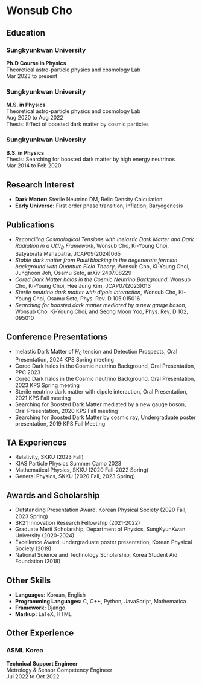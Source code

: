 # Wonsub Cho

## Education

### Sungkyunkwan University
**Ph.D Course in Physics**  
Theoretical astro-particle physics and cosmology Lab  
Mar 2023 to present

### Sungkyunkwan University
**M.S. in Physics**  
Theoretical astro-particle physics and cosmology Lab  
Aug 2020 to Aug 2022  
Thesis: Effect of boosted dark matter by cosmic particles

### Sungkyunkwan University
**B.S. in Physics**  
Thesis: Searching for boosted dark matter by high energy neutrinos  
Mar 2014 to Feb 2020

## Research Interest

- **Dark Matter:** Sterile Neutrino DM, Relic Density Calculation
- **Early Universe:** First order phase transition, Inflation, Baryogenesis 

## Publications
- *Reconciling Cosmological Tensions with Inelastic Dark Matter and Dark Radiation in a $U(1)_D$ Framework*, Wonsub Cho, Ki-Young Choi, Satyabrata Mahapatra, JCAP09(2024)065
- *Stable dark matter from Pauli blocking in the degenerate fermion background with Quantum Field Theory*, Wonsub Cho, Ki-Young Choi, Junghoon Joh, Osamu Seto, arXiv:2407.08229 
- *Cored Dark Matter halos in the Cosmic Neutrino Background*, Wonsub Cho, Ki-Young Choi, Hee Jung Kim, JCAP07(2023)013
- *Sterile neutrino dark matter with dipole interaction*, Wonsub Cho, Ki-Young Choi, Osamu Seto, Phys. Rev. D 105.015016
- *Searching for boosted dark matter mediated by a new gauge boson*, Wonsub Cho, Ki-Young Choi, and Seong Moon Yoo, Phys. Rev. D 102, 095010

## Conference Presentations

- Inelastic Dark Matter of $H_0$ tension and Detection Prospects, Oral Presentation, 2024 KPS Spring meeting
- Cored Dark halos in the Cosmic neutrino Background, Oral Presentation, PPC 2023
- Cored Dark halos in the Cosmic neutrino Background, Oral Presentation, 2023 KPS Spring meeting
- Sterile neutrino dark matter with dipole interaction, Oral Presentation, 2021 KPS Fall meeting
- Searching for Boosted Dark Matter mediated by a new gauge boson, Oral Presentation, 2020 KPS Fall meeting
- Searching for Boosted Dark Matter by cosmic ray, Undergraduate poster presentation, 2019 KPS Fall Meeting

## TA Experiences

- Relativity, SKKU (2023 Fall)
- KIAS Particle Physics Summer Camp 2023
- Mathematical Physics, SKKU (2020 Fall-2022 Spring)
- General Physics, SKKU (2020 Fall, 2023 Spring)

## Awards and Scholarship

- Outstanding Presentation Award, Korean Physical Society (2020 Fall, 2023 Spring)
- BK21 Innovation Research Fellowship (2021-2022)
- Graduate Merit Scholarship, Department of Physics, SungKyunKwan University (2020-2024)
- Excellence Award, undergraduate poster presentation, Korean Physical Society (2019)
- National Science and Technology Scholarship, Korea Student Aid Foundation (2018)

## Other Skills

- **Languages:** Korean, English
- **Programming Languages:** C, C++, Python, JavaScript, Mathematica
- **Framework:** Django
- **Markup:** LaTeX, HTML

## Other Experience

### ASML Korea
**Technical Support Engineer**  
Metrology & Sensor Competency Engineer  
Jul 2022 to Oct 2022
